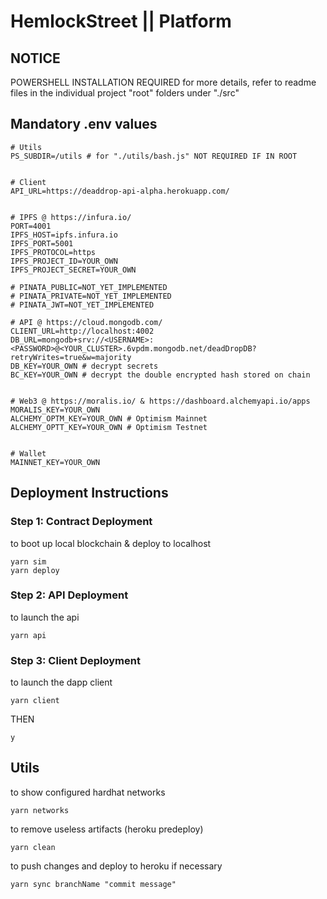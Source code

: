 # HemlockStreet || Platform
## NOTICE
POWERSHELL INSTALLATION REQUIRED
for more details, refer to readme files in the individual project "root" folders under "./src"


## Mandatory .env values
```
# Utils
PS_SUBDIR=/utils # for "./utils/bash.js" NOT REQUIRED IF IN ROOT


# Client
API_URL=https://deaddrop-api-alpha.herokuapp.com/


# IPFS @ https://infura.io/
PORT=4001
IPFS_HOST=ipfs.infura.io
IPFS_PORT=5001
IPFS_PROTOCOL=https
IPFS_PROJECT_ID=YOUR_OWN
IPFS_PROJECT_SECRET=YOUR_OWN

# PINATA_PUBLIC=NOT_YET_IMPLEMENTED
# PINATA_PRIVATE=NOT_YET_IMPLEMENTED
# PINATA_JWT=NOT_YET_IMPLEMENTED

# API @ https://cloud.mongodb.com/
CLIENT_URL=http://localhost:4002
DB_URL=mongodb+srv://<USERNAME>:<PASSWORD>@<YOUR_CLUSTER>.6vpdm.mongodb.net/deadDropDB?retryWrites=true&w=majority 
DB_KEY=YOUR_OWN # decrypt secrets
BC_KEY=YOUR_OWN # decrypt the double encrypted hash stored on chain


# Web3 @ https://moralis.io/ & https://dashboard.alchemyapi.io/apps
MORALIS_KEY=YOUR_OWN
ALCHEMY_OPTM_KEY=YOUR_OWN # Optimism Mainnet
ALCHEMY_OPTT_KEY=YOUR_OWN # Optimism Testnet


# Wallet
MAINNET_KEY=YOUR_OWN
```


## Deployment Instructions
### Step 1: Contract Deployment
to boot up local blockchain & deploy to localhost
```
yarn sim 
yarn deploy 
```
### Step 2: API Deployment
to launch the api
```
yarn api 
```
### Step 3: Client Deployment
to launch the dapp client 
```
yarn client 
```
THEN
```
y
```


## Utils
to show configured hardhat networks
```
yarn networks
```
to remove useless artifacts (heroku predeploy)
```
yarn clean
```
to push changes and deploy to heroku if necessary
```
yarn sync branchName "commit message"
```